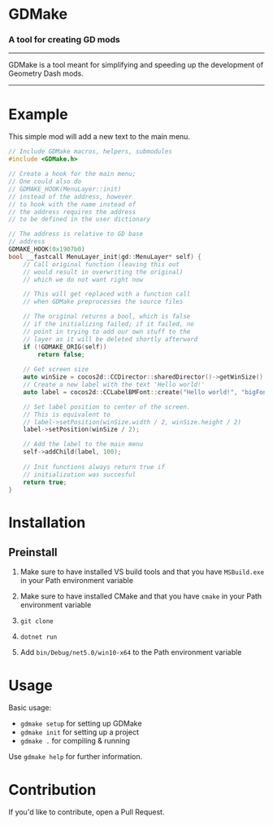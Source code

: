 # GDMake

### A tool for creating GD mods

---

GDMake is a tool meant for simplifying and speeding up the development of Geometry Dash mods.

---

# Example

This simple mod will add a new text to the main menu.

```cpp
// Include GDMake macros, helpers, submodules
#include <GDMake.h>

// Create a hook for the main menu;
// One could also do
// GDMAKE_HOOK(MenuLayer::init)
// instead of the address, however
// to hook with the name instead of
// the address requires the address
// to be defined in the user dictionary

// The address is relative to GD base
// address
GDMAKE_HOOK(0x1907b0)
bool __fastcall MenuLayer_init(gd::MenuLayer* self) {
    // Call original function (leaving this out
    // would result in overwriting the original)
    // which we do not want right now

    // This will get replaced with a function call
    // when GDMake preprocesses the source files

    // The original returns a bool, which is false
    // if the initializing failed; if it failed, no
    // point in trying to add our own stuff to the
    // layer as it will be deleted shortly afterward
    if (!GDMAKE_ORIG(self))
        return false;
    
    // Get screen size
    auto winSize = cocos2d::CCDirector::sharedDirector()->getWinSize();
    // Create a new label with the text 'Hello world!'
    auto label = cocos2d::CCLabelBMFont::create("Hello world!", "bigFont.fnt");

    // Set label position to center of the screen.
    // This is equivalent to
    // label->setPosition(winSize.width / 2, winSize.height / 2)
    label->setPosition(winSize / 2);

    // Add the label to the main menu
    self->addChild(label, 100);
    
    // Init functions always return true if
    // initialization was succesful
    return true;
}
```

# Installation

## Preinstall
1. Make sure to have installed VS build tools and that you have `MSBuild.exe` in your Path environment variable
2. Make sure to have installed CMake and that you have `cmake` in your Path environment variable

1. `git clone`
2. `dotnet run`
3. Add `bin/Debug/net5.0/win10-x64` to the Path environment variable

# Usage

Basic usage:

 * `gdmake setup` for setting up GDMake
 * `gdmake init` for setting up a project
 * `gdmake .` for compiling & running

Use `gdmake help` for further information.

# Contribution

If you'd like to contribute, open a Pull Request.
